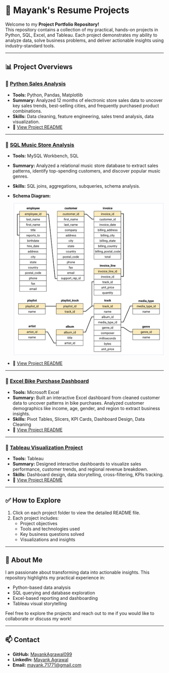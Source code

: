# 🚀 Mayank's Resume Projects

Welcome to my **Project Portfolio Repository!**  
This repository contains a collection of my practical, hands-on projects in Python, SQL, Excel, and Tableau. Each project demonstrates my ability to analyze data, solve business problems, and deliver actionable insights using industry-standard tools.

---

## 📊 Project Overviews

### 📁 [Python Sales Analysis](./Sales-Analysis-Using-Python)
- **Tools:** Python, Pandas, Matplotlib
- **Summary:** Analyzed 12 months of electronic store sales data to uncover key sales trends, best-selling cities, and frequently purchased product combinations.
- **Skills:** Data cleaning, feature engineering, sales trend analysis, data visualization.
- 📄 [View Project README](./Sales-Analysis-Using-Python/README.md)

---

### 📁 [SQL Music Store Analysis](./SQL-Music-Store-Analysis)
- **Tools:** MySQL Workbench, SQL
- **Summary:** Analyzed a relational music store database to extract sales patterns, identify top-spending customers, and discover popular music genres.
- **Skills:** SQL joins, aggregations, subqueries, schema analysis.
- **Schema Diagram:**
  
  ![Database Schema](./SQL-Music-Store-Analysis/Music-Store-Data/schema_diagram.png?raw=true)

- 📄 [View Project README](./SQL-Music-Store-Analysis/README.md)

---

### 📁 [Excel Bike Purchase Dashboard](./Excel-Bike-Purchase-Dashboard)
- **Tools:** Microsoft Excel
- **Summary:** Built an interactive Excel dashboard from cleaned customer data to uncover patterns in bike purchases. Analyzed customer demographics like income, age, gender, and region to extract business insights.
- **Skills:** Pivot Tables, Slicers, KPI Cards, Dashboard Design, Data Cleaning
- 📄 [View Project README](./Excel-Bike-Purchase-Dashboard/README.md)

---

### 📁 [Tableau Visualization Project](./Tableau_Visualization_Project)
- **Tools:** Tableau
- **Summary:** Designed interactive dashboards to visualize sales performance, customer trends, and regional revenue breakdown.
- **Skills:** Dashboard design, data storytelling, cross-filtering, KPIs tracking.
- 📄 [View Project README](./HR-Analytics-Dashboard(Tableau)/README.md)

---

## ✅ How to Explore
1. Click on each project folder to view the detailed README file.
2. Each project includes:
   - Project objectives
   - Tools and technologies used
   - Key business questions solved
   - Visualizations and insights

---

## 📌 About Me
I am passionate about transforming data into actionable insights. This repository highlights my practical experience in:
- Python-based data analysis
- SQL querying and database exploration
- Excel-based reporting and dashboarding
- Tableau visual storytelling

Feel free to explore the projects and reach out to me if you would like to collaborate or discuss my work!

---

## 📫 Contact
- **GitHub:** [MayankAgrawal099](https://github.com/MayankAgrawal099)
- **LinkedIn:** [Mayank Agrawal](https://www.linkedin.com/in/agrawal-mayank-anil/)
- **Email:** mayank.71771@gmail.com
